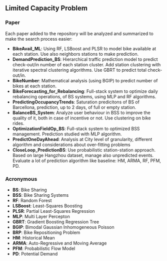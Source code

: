 ## Limited Capacity Problem

### Paper
Each paper added to the repository will be analyzed and summarized to make the search process easier:
  * **BikeAvail_ML**: Using RF, LSBoost and PLSR to model bike available at each station. Use also neighbors stations to make prediction.
  * **DemandPrediction_BS**: Hierarchical traffic prediction model to predict check-out/in number of each station cluster. Add station clustering with iterative spectral clustering algorithms. Use GBRT to predict total check-out/in.
  * **BikeNumber**: Mathematical analysis (using BGIP) to predict number of bikes at each station.
  * **BikeForecasting_for_Rebalancing**: Full-stack system to optimize daily rebalancing operations, of BS systems, using MLP and RF algorithms.
  * **PredictingOccupancyTrends**: Saturation predicitons of BS of Barcellona, prediction, up to 2 days, of full or empty station.
  * **BalanceBS_System**: Analyze user behaviour in BSS to improve the quality of it, both in case of incentive or not. Use clustering on bike rides.
  * **OptimizationFieldOp_BS**: Full-stack system to optimized BSS management. Prediction studied with MLP algorithm.
  * **PredictOneDayAhead**: Analysis at City level of granularity, different algorithm and considerations about over-fitting problems
  * **CloseLoop_PredictionBS**: Use probabilistic station-station approach. Based on large Hangzhou dataset, manage also unpredicted events. Evaluate a lot of prediction algorithm like baseline: HM, ARMA, RF, PFM, PD.


### Acronymous
  * **BS**: Bike Sharing
  * **BSS**: Bike Sharing Systems
  * **RF**: Random Forest
  * **LSBoost**: Least-Squares Boosting
  * **PLSR**: Partial Least-Squares Regression
  * **MLP**: Multi Layer Percepton
  * **GBRT**: Gradient Boosting Regression Tree
  * **BGIP**: Bimodal Gaussian Inhomogeneous Poisson
  * **BRP**: Bike Repositioning Problem
  * **HM**: Historical Mean
  * **ARMA**: Auto-Regressive and Moving Average
  * **PFM**: Probabilistic Flow Model
  * **PD**: Potential Demand
